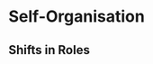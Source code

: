 # Self-Organisation
## Shifts in Roles
<!-- 2.2.1. Shifts in roles
The term "self-organizing" can create concern for individuals and organizations because it infers shifts in traditional power structures. Agile learners and organizations need to define and align old and new role definitions.
The purpose of this LO is to understand what might be meant by "self- organizing" and "self-managing," and where the learner fits in an Agile organization. -->


[^1]: Jurgen Appelo, Mangement 3.0, Chapter 6: The Basics of Self-Organisation

<!-- 
Will the project manager now be the Product Owner
Careers
Servant leadership
Positional power

Team rules
DoD
Vision
Colocation
Ceremonies
Time boxing
Last responsible moment (not last *possible* moment)
-->

<!--
  * Agile processes promote sustainable development.The sponsors,
    developers, and users should be ableto maintain a constant pace
    indefinitely.
  * The best architectures, requirements, and designs emerge from self-
    organizing teams.
-->

